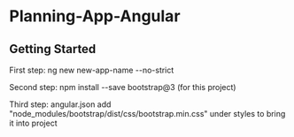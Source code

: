 # Planning-App-Angular

## Getting Started

First step: ng new new-app-name --no-strict

Second step: npm install --save bootstrap@3 (for this project)

Third step: angular.json add "node_modules/bootstrap/dist/css/bootstrap.min.css" under styles to bring it into project